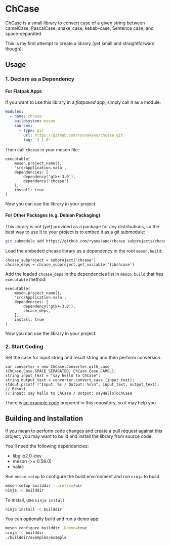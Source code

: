 # ChCase
ChCase is a small library to convert case of a given string between camelCase, PascalCase, snake_case, kebab-case, Sentence case, and space-separated.

This is my first attempt to create a library (yet small and straightforward though).

## Usage
### 1. Declare as a Dependency
#### For Flatpak Apps
If you want to use this library in a *flatpaked* app, simply call it as a module:

```yaml
modules:
  - name: chcase
    buildsystem: meson
    sources:
      - type: git
        url: https://github.com/ryonakano/chcase.git
        tag: '2.1.0'
```

Then call `chcase` in your meson file:

```meson
executable(
    meson.project_name(),
    'src/Application.vala',
    dependencies: [
        dependency('gtk+-3.0'),
        dependency('chcase')
    ],
    install: true
)
```

Now you can use the library in your project.

#### For Other Packages (e.g. Debian Packaging)
This library is not (yet) provided as a package for any distributions, so the best way to use it to your project is to embed it as a git submodule:

```bash
git submodule add https://github.com/ryonakano/chcase subprojects/chcase
```

Load the embeded chcase library as a dependency in the root `meson.build`:

```meson
chcase_subproject = subproject('chcase')
chcase_deps = chcase_subproject.get_variable('libchcase')
```

Add the loaded `chcase_deps` in the dependencies list in `meson.build` that has `executable` method:

```meson
executable(
    meson.project_name(),
    'src/Application.vala',
    dependencies: [
        dependency('gtk+-3.0'),
        chcase_deps,
    ],
    install: true
)
```

Now you can use the library in your project.

### 2. Start Coding

Set the case for input string and result string and then perform conversion.

```vala
var converter = new ChCase.Converter.with_case (ChCase.Case.SPACE_SEPARATED, ChCase.Case.CAMEL);
string input_text = "say hello to ChCase";
string output_text = converter.convert_case (input_text);
stdout.printf ("Input: %s / Output: %s\n", input_text, output_text);
// Result
// Input: say hello to ChCase / Output: sayHelloToChCase
```

There is [an example code](examples/Application.vala) prepared in this repository, so it may help you.

## Building and Installation
If you mean to perform code changes and create a pull request against this project, you may want to build and install the library from source code.

You'll need the following dependencies:

* libglib2.0-dev
* meson (>= 0.56.0)
* valac

Run `meson setup` to configure the build environment and run `ninja` to build

```bash
meson setup builddir --prefix=/usr
ninja -C builddir
```

To install, use `ninja install`

```bash
ninja install -C builddir
```

You can optionally build and run a demo app:

```bash
meson configure builddir -Ddemo=true
ninja -C builddir
./builddir/examples/example
```
